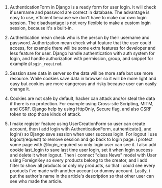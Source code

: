 1. AuthenticationForm in Django is a ready form for user login. It will check if username and password are correct in database. The advantage is easy to use, efficient because we don't have to make our own login session. The disadvantage is not very flexible to make a custom login session, because it's a built-in.

2. Authentication mean check who is the person by their username and password. Authorization mean check what feature that the user could access, for example there will be some extra features for developer and less feature for user. Django handle authentication with auth system for login, and handle authorization with permission, group, and snippet for example `@login_required`.

3. Session save data in server so the data will be more safe but use more resource. While cookies save data in browser so it will be more light and easy but cookies are more dangerous and risky because user can easily change it.

4. Cookies are not safe by default, hacker can attack and/or steal the data if there is no protection. For example using Cross-site Scripting, MITM, and CSRF. Django help by using HttpOnly, Secure flag, and also CSRF token to stop those kinds of attack.

5. I make register feature using UserCreationForm so user can create account, then i add login with AuthenticationForm, authenticate(), and login() so Django save session when user success login. For logout i use logout(request) to remove session and go back to login page. i protect some page with @login_required so only login user can see it. I also add cookie last_login to save last time user login, set it when login success and delete it when logout. Then i connect "class News" model with User using ForeignKey so every products belong to the creator, and i add filter to show all products or only my products, so that i could see every products i've made with another account or dummy account. Lastly, i put the author's name in the article's description so that other user can see who made the article.